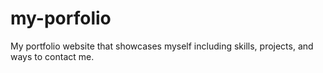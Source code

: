 # my-porfolio
My portfolio website that showcases myself including skills, projects, and ways to contact me.
